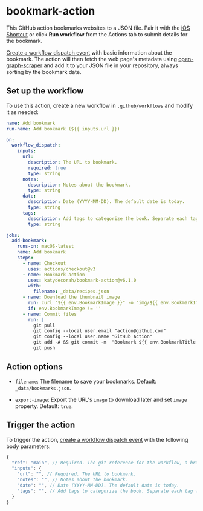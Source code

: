 # bookmark-action

This GitHub action bookmarks websites to a JSON file. Pair it with the [iOS Shortcut](shortcut/README.md) or click **Run workflow** from the Actions tab to submit details for the bookmark.

[Create a workflow dispatch event](https://docs.github.com/en/rest/actions/workflows#create-a-workflow-dispatch-event) with basic information about the bookmark. The action will then fetch the web page's metadata using [open-graph-scraper](https://www.npmjs.com/package/open-graph-scraper) and add it to your JSON file in your repository, always sorting by the bookmark date.

<!-- START GENERATED DOCUMENTATION -->

## Set up the workflow

To use this action, create a new workflow in `.github/workflows` and modify it as needed:

```yml
name: Add bookmark
run-name: Add bookmark (${{ inputs.url }})

on:
  workflow_dispatch:
    inputs:
      url:
        description: The URL to bookmark.
        required: true
        type: string
      notes:
        description: Notes about the bookmark.
        type: string
      date:
        description: Date (YYYY-MM-DD). The default date is today.
        type: string
      tags:
        description: Add tags to categorize the book. Separate each tag with a comma. Optional.
        type: string

jobs:
  add-bookmark:
    runs-on: macOS-latest
    name: Add bookmark
    steps:
      - name: Checkout
        uses: actions/checkout@v3
      - name: Bookmark action
        uses: katydecorah/bookmark-action@v6.1.0
        with:
          filename: _data/recipes.json
      - name: Download the thumbnail image
        run: curl "${{ env.BookmarkImage }}" -o "img/${{ env.BookmarkImageOutput }}"
        if: env.BookmarkImage != ''
      - name: Commit files
        run: |
          git pull
          git config --local user.email "action@github.com"
          git config --local user.name "GitHub Action"
          git add -A && git commit -m  "Bookmark ${{ env.BookmarkTitle }}"
          git push
```

## Action options

- `filename`: The filename to save your bookmarks. Default: `_data/bookmarks.json`.

- `export-image`: Export the URL's `image` to download later and set `image` property. Default: `true`.

## Trigger the action

To trigger the action, [create a workflow dispatch event](https://docs.github.com/en/rest/actions/workflows#create-a-workflow-dispatch-event) with the following body parameters:

```js
{
  "ref": "main", // Required. The git reference for the workflow, a branch or tag name.
  "inputs": {
    "url": "", // Required. The URL to bookmark.
    "notes": "", // Notes about the bookmark.
    "date": "", // Date (YYYY-MM-DD). The default date is today.
    "tags": "", // Add tags to categorize the book. Separate each tag with a comma. Optional.
  }
}
```

<!-- END GENERATED DOCUMENTATION -->
